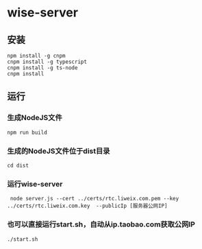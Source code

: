 # wise-server

## 安装
```
npm install -g cnpm
cnpm install -g typescript
cnpm install -g ts-node
cnpm install
```

## 运行

### 生成NodeJS文件
```
npm run build
```
### 生成的NodeJS文件位于dist目录
```
cd dist
```
### 运行wise-server
```
 node server.js --cert ../certs/rtc.liweix.com.pem --key ../certs/rtc.liweix.com.key  --publicIp [服务器公网IP]
 ```
### 也可以直接运行start.sh，自动从ip.taobao.com获取公网IP
```
./start.sh

```
